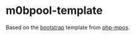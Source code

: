 # m0bpool-template
Based on the [bootstrap](https://github.com/MPOS/php-mpos/tree/master/templates/bootstrap) template from [php-mpos](https://github.com/MPOS/php-mpos).
